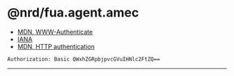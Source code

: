 # @nrd/fua.agent.amec

- [MDN, WWW-Authenticate](https://developer.mozilla.org/de/docs/Web/HTTP/Headers/WWW-Authenticate)
- [IANA](https://www.iana.org/assignments/http-authschemes/http-authschemes.xhtml)
- [MDN, HTTP authentication](https://developer.mozilla.org/en-US/docs/Web/HTTP/Authentication#Authentication_schemes)

```http request
Authorization: Basic QWxhZGRpbjpvcGVuIHNlc2FtZQ==
```

---
